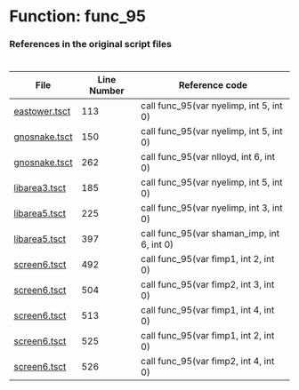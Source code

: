 # Function: func_95 
### References in the original script files

#

| File | Line Number | Reference code |
| --- | --- | --- |
| [eastower.tsct](../../../out/eastower.tsct#L113) | 113 | call func_95(var nyelimp, int 5, int 0) |
| [gnosnake.tsct](../../../out/gnosnake.tsct#L150) | 150 | call func_95(var nyelimp, int 5, int 0) |
| [gnosnake.tsct](../../../out/gnosnake.tsct#L262) | 262 | call func_95(var nlloyd, int 6, int 0) |
| [libarea3.tsct](../../../out/libarea3.tsct#L185) | 185 | call func_95(var nyelimp, int 5, int 0) |
| [libarea5.tsct](../../../out/libarea5.tsct#L225) | 225 | call func_95(var nyelimp, int 3, int 0) |
| [libarea5.tsct](../../../out/libarea5.tsct#L397) | 397 | call func_95(var shaman_imp, int 6, int 0) |
| [screen6.tsct](../../../out/screen6.tsct#L492) | 492 | call func_95(var fimp1, int 2, int 0) |
| [screen6.tsct](../../../out/screen6.tsct#L504) | 504 | call func_95(var fimp2, int 3, int 0) |
| [screen6.tsct](../../../out/screen6.tsct#L513) | 513 | call func_95(var fimp1, int 4, int 0) |
| [screen6.tsct](../../../out/screen6.tsct#L525) | 525 | call func_95(var fimp1, int 2, int 0) |
| [screen6.tsct](../../../out/screen6.tsct#L526) | 526 | call func_95(var fimp2, int 4, int 0) |
